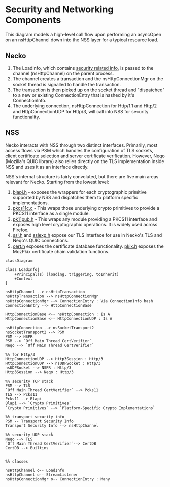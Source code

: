 # Security and Networking Components

This diagram models a high-level call flow upon performing an asyncOpen on an nsHttpChannel down into the NSS layer for a typical resource load.

## Necko
1. The LoadInfo, which contains [security related info](https://searchfox.org/mozilla-central/rev/27e4816536c891d85d63695025f2549fd7976392/netwerk/base/LoadInfo.h#284-294),
 is passed to the channel (nsHttpChannel) on the parent process.
2. The channel creates a transaction and the nsHttpConnectionMgr on the socket thread is signalled to handle the transaction.
3. The transaction is then picked up on the socket thread and "dispatched" to a new or existing ConnectionEntry that is hashed by it's ConnectionInfo.
4. The underlying connection, nsHttpConnection for Http/1.1 and Http/2 and HttpConnectionUDP for Http/3, will call into NSS for security functionality.

## NSS
Necko interacts with NSS through two distinct interfaces.
 Primarily, most access flows via PSM which handles the configuration of TLS sockets, client certificate selection and server certificate verification.
 However, Neqo (Mozilla's QUIC library) also relies directly on the TLS implementation inside NSS and uses it as an interface directly.

NSS's internal structure is fairly convoluted, but there are five main areas relevant for Necko. Starting from the lowest level:
1. [blapi.h](https://searchfox.org/mozilla-central/source/security/nss/lib/freebl/blapi.h) - exposes the wrappers for each cryptographic primitive supported by NSS and dispatches them to platform specific implementations.
2. [pkcs11c.c](https://searchfox.org/mozilla-central/source/security/nss/lib/softoken/pkcs11c.c) - This wraps those underlying crypto primitives to provide a PKCS11 interface as a single module.
3. [pk11pub.h](https://searchfox.org/mozilla-central/source/security/nss/lib/pk11wrap/pk11pub.h) - This wraps any module providing a PKCS11 interface and exposes high level cryptographic operations. It is widely used across Firefox.
4. [ssl.h](https://searchfox.org/mozilla-central/source/security/nss/lib/ssl/ssl.h) and [sslexp.h](https://searchfox.org/mozilla-central/source/security/nss/lib/ssl/sslexp.h) expose our TLS interface for use in Necko's TLS and Neqo's QUIC connections.
5. [cert.h](https://searchfox.org/mozilla-central/source/security/nss/lib/certdb/cert.h) exposes the certificate database functionality. [pkix.h](https://searchfox.org/mozilla-central/source/security/nss/lib/mozpkix/include/pkix/pkix.h) exposes the MozPkix certificate chain validation functions.


```{mermaid}
classDiagram

class LoadInfo{
    +Principal(s) (loading, triggering, toInherit)
    +Context
}

nsHttpChannel --> nsHttpTransaction
nsHttpTransaction --> nsHttpConnectionMgr
nsHttpConnectionMgr --> ConnectionEntry : Via ConnectionInfo hash
ConnectionEntry --> HttpConnectionBase

HttpConnectionBase <-- nsHttpConnection : Is A
HttpConnectionBase <-- HttpConnectionUDP : Is A

nsHttpConnection --> nsSocketTransport2
nsSocketTransport2 --> PSM
PSM --> NSPR
PSM --> `Off Main Thread CertVerifier`
Neqo --> `Off Main Thread CertVerifier`

%% for Http/3
HttpConnectionUDP --> Http3Session : Http/3
HttpConnectionUDP --> nsUDPSocket : Http/3
nsUDPSocket --> NSPR : Http/3
Http3Session --> Neqo : Http/3

%% security TCP stack
PSM --> TLS
`Off Main Thread CertVerifier` --> Pcks11
TLS --> Pcks11
Pcks11 --> Blapi
Blapi --> `Crypto Primitives`
`Crypto Primitives` --> `Platform-Specific Crypto Implementations`

%% transport security info
PSM -- Transport Security Info
Transport Security Info --> nsHttpChannel

%% security UDP stack
Neqo --> TLS
`Off Main Thread CertVerifier`--> CertDB
CertDB --> Builtins


%% classes

nsHttpChannel o-- LoadInfo
nsHttpChannel o-- StreamListener
nsHttpConnectionMgr o-- ConnectionEntry : Many

```
